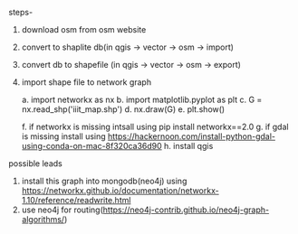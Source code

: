 steps-

1. download osm from osm website
2. convert to shaplite db(in qgis -> vector -> osm -> import)
3. convert db to shapefile (in qgis -> vector -> osm -> export)
4. import shape file to network graph

	a. import networkx as nx
	b. import matplotlib.pyplot as plt
	c. G = nx.read_shp('iiit_map.shp')
	d. nx.draw(G)
	e. plt.show()

	f. if networkx is missing intsall using pip install networkx==2.0
	g. if gdal is missing install using https://hackernoon.com/install-python-gdal-using-conda-on-mac-8f320ca36d90
	h. install qgis


possible leads
1. install this graph into mongodb(neo4j) using https://networkx.github.io/documentation/networkx-1.10/reference/readwrite.html
2. use neo4j for routing(https://neo4j-contrib.github.io/neo4j-graph-algorithms/)